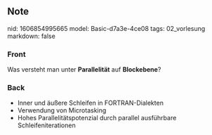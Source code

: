 ## Note
nid: 1606854995665
model: Basic-d7a3e-4ce08
tags: 02_vorlesung
markdown: false

### Front
<p>Was versteht man unter <b>Parallelität</b> auf
<b>Blockebene</b>?

### Back
<ul>
  <li>Inner und äußere Schleifen in FORTRAN-Dialekten
  <li>Verwendung von Microtasking
  <li>Hohes Parallelitätspotenzial durch parallel ausführbare
  Schleifeniterationen
</ul>

